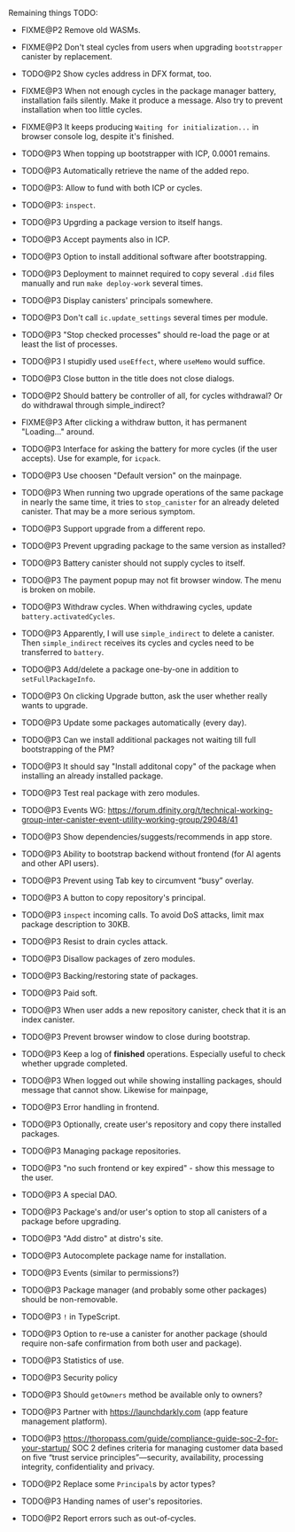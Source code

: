 Remaining things TODO:

- FIXME@P2 Remove old WASMs.

- FIXME@P2 Don't steal cycles from users when upgrading `bootstrapper` canister by replacement.

- TODO@P2 Show cycles address in DFX format, too.

- FIXME@P3 When not enough cycles in the package manager battery, installation fails silently.
           Make it produce a message. Also try to prevent installation when too little cycles.

- FIXME@P3 It keeps producing `Waiting for initialization...` in browser console log, despite it's finished.

- TODO@P3 When topping up bootstrapper with ICP, 0.0001 remains.

- TODO@P3 Automatically retrieve the name of the added repo.

- TODO@P3: Allow to fund with both ICP or cycles.

- TODO@P3: `inspect`.

- TODO@P3 Upgrding a package version to itself hangs.

- TODO@P3 Accept payments also in ICP.

- TODO@P3 Option to install additional software after bootstrapping.

- TODO@P3 Deployment to mainnet required to copy several `.did` files manually and run `make deploy-work` several times.

- TODO@P3 Display canisters' principals somewhere.

- TODO@P3 Don't call `ic.update_settings` several times per module.

- TODO@P3 "Stop checked processes" should re-load the page or at least the list of processes.

- TODO@P3 I stupidly used `useEffect`, where `useMemo` would suffice.

- TODO@P3 Close button in the title does not close dialogs.

- TODO@P2 Should battery be controller of all, for cycles withdrawal? Or do withdrawal through simple_indirect?

- FIXME@P3 After clicking a withdraw button, it has permanent "Loading..." around.

- TODO@P3 Interface for asking the battery for more cycles (if the user accepts). Use for example, for `icpack`.

- TODO@P3 Use choosen "Default version" on the mainpage.

- TODO@P3 When running two upgrade operations of the same package in nearly the same time,
  it tries to `stop_canister` for an already deleted canister. That may be a more serious symptom.

- TODO@P3 Support upgrade from a different repo.

- TODO@P3 Prevent upgrading package to the same version as installed?

- TODO@P3 Battery canister should not supply cycles to itself.

- TODO@P3 The payment popup may not fit browser window. The menu is broken on mobile.

- TODO@P3 Withdraw cycles. When withdrawing cycles, update `battery.activatedCycles`.

- TODO@P3 Apparently, I will use `simple_indirect` to delete a canister.
  Then `simple_indirect` receives its cycles and cycles need to be transferred to `battery`.

- TODO@P3 Add/delete a package one-by-one in addition to `setFullPackageInfo`.

- TODO@P3 On clicking Upgrade button, ask the user whether really wants to upgrade.

- TODO@P3 Update some packages automatically (every day).

- TODO@P3 Can we install additional packages not waiting till full bootstrapping of the PM?

- TODO@P3 It should say "Install additonal copy" of the package when installing an already installed package.

- TODO@P3 Test real package with zero modules.

- TODO@P3 Events WG: https://forum.dfinity.org/t/technical-working-group-inter-canister-event-utility-working-group/29048/41

- TODO@P3 Show dependencies/suggests/recommends in app store.

- TODO@P3 Ability to bootstrap backend without frontend (for AI agents and other API users).

- TODO@P3 Prevent using Tab key to circumvent “busy” overlay.

- TODO@P3 A button to copy repository's principal.

- TODO@P3 `inspect` incoming calls. To avoid DoS attacks, limit max package description to 30KB.

- TODO@P3 Resist to drain cycles attack.

- TODO@P3 Disallow packages of zero modules.

- TODO@P3 Backing/restoring state of packages.

- TODO@P3 Paid soft.

- TODO@P3 When user adds a new repository canister, check that it is an index canister.

- TODO@P3 Prevent browser window to close during bootstrap.

- TODO@P3 Keep a log of **finished** operations. Especially useful to check whether upgrade completed.

- TODO@P3 When logged out while showing installing packages, should message that cannot show.
  Likewise for mainpage,

- TODO@P3 Error handling in frontend.

- TODO@P3 Optionally, create user's repository and copy there installed packages.

- TODO@P3 Managing package repositories.

- TODO@P3 "no such frontend or key expired" - show this message to the user.

- TODO@P3 A special DAO.

- TODO@P3 Package's and/or user's option to stop all canisters of a package before upgrading.

- TODO@P3 "Add distro" at distro's site.

- TODO@P3 Autocomplete package name for installation.

- TODO@P3 Events (similar to permissions?)

- TODO@P3 Package manager (and probably some other packages) should be non-removable.

- TODO@P3 `!` in TypeScript.

- TODO@P3 Option to re-use a canister for another package (should require non-safe confirmation from both
  user and package).

- TODO@P3 Statistics of use.

- TODO@P3 Security policy

- TODO@P3 Should `getOwners` method be available only to owners?

- TODO@P3 Partner with https://launchdarkly.com (app feature management platform).

- TODO@P3 https://thoropass.com/guide/compliance-guide-soc-2-for-your-startup/
  SOC 2 defines criteria for managing customer data based on five “trust service principles”—security, availability, processing integrity, confidentiality and privacy.

- TODO@P2 Replace some `Principal`s by actor types?

- TODO@P3 Handing names of user's repositories.

- TODO@P2 Report errors such as out-of-cycles.